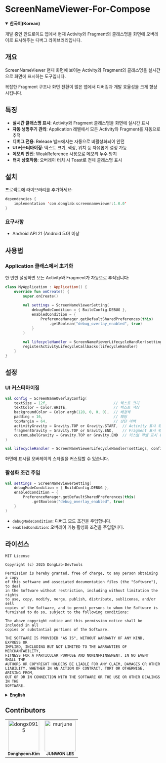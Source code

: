 # ScreenNameViewer-For-Compose

<div>
  <details open>
    <summary><b>한국어(Korean)</b></summary>
    
개발 중인 안드로이드 앱에서 현재 Activity와 Fragment의 클래스명을 화면에 오버레이로 표시해주는 디버그 라이브러리입니다.

## 개요

ScreenNameViewer 현재 화면에 보이는 Activity와 Fragment의 클래스명을 실시간으로 화면에 표시하는 도구입니다.

복잡한 Fragment 구조나 화면 전환이 많은 앱에서 디버깅과 개발 효율성을 크게 향상시킵니다.

## 특징

- **실시간 클래스명 표시**: Activity와 Fragment 클래스명을 화면에 실시간 표시
- **자동 생명주기 관리**: Application 레벨에서 모든 Activity와 Fragment를 자동으로 추적
- **디버그 전용**: Release 빌드에서는 자동으로 비활성화되어 안전
- **UI 커스터마이징**: 텍스트 크기, 색상, 위치 등 자유롭게 설정 가능
- **메모리 안전**: WeakReference 사용으로 메모리 누수 방지
- **터치 상호작용**: 오버레이 터치 시 Toast로 전체 클래스명 표시

## 설치

프로젝트에 라이브러리를 추가하세요:

```kotlin
dependencies {
    implementation 'com.donglab:screennameviewer:1.0.0'
}
```

### 요구사항
- Android API 21 (Android 5.0) 이상

## 사용법

### Application 클래스에서 초기화

한 번만 설정하면 모든 Activity와 Fragment가 자동으로 추적됩니다:

```kotlin
class MyApplication : Application() {
    override fun onCreate() {
        super.onCreate()
        
        val settings = ScreenNameViewerSetting(
            debugModeCondition = { BuildConfig.DEBUG },
            enabledCondition = { 
                PreferenceManager.getDefaultSharedPreferences(this)
                    .getBoolean("debug_overlay_enabled", true)
            }
        )
        
        val lifecycleHandler = ScreenNameViewerLifecycleHandler(settings)
        registerActivityLifecycleCallbacks(lifecycleHandler)
    }
}
```

## 설정

### UI 커스터마이징

```kotlin
val config = ScreenNameOverlayConfig(
    textSize = 12f,                              // 텍스트 크기
    textColor = Color.WHITE,                     // 텍스트 색상
    backgroundColor = Color.argb(128, 0, 0, 0),  // 배경색
    padding = 16,                                // 패딩
    topMargin = 64,                              // 상단 여백
    activityGravity = Gravity.TOP or Gravity.START,  // Activity 표시 위치
    fragmentGravity = Gravity.TOP or Gravity.END,    // Fragment 표시 위치
    customLabelGravity = Gravity.TOP or Gravity.END  // 커스텀 라벨 표시 위치
)

val lifecycleHandler = ScreenNameViewerLifecycleHandler(settings, config)
```
화면에 표시될 오버레이의 스타일을 커스텀할 수 있습니다.

### 활성화 조건 주입

```kotlin
val settings = ScreenNameViewerSetting(
    debugModeCondition = { BuildConfig.DEBUG },
    enabledCondition = { 
        PreferenceManager.getDefaultSharedPreferences(this)
            .getBoolean("debug_overlay_enabled", true)
    }
)
```
- `debugModeCondition`: 디버그 모드 조건을 주입합니다.
- `enabledCondition`: 오버레이 기능 활성화 조건을 주입합니다.

## 라이선스

```
MIT License

Copyright (c) 2025 DongLab-DevTools

Permission is hereby granted, free of charge, to any person obtaining a copy
of this software and associated documentation files (the "Software"), to deal
in the Software without restriction, including without limitation the rights
to use, copy, modify, merge, publish, distribute, sublicense, and/or sell
copies of the Software, and to permit persons to whom the Software is
furnished to do so, subject to the following conditions:

The above copyright notice and this permission notice shall be included in all
copies or substantial portions of the Software.

THE SOFTWARE IS PROVIDED "AS IS", WITHOUT WARRANTY OF ANY KIND, EXPRESS OR
IMPLIED, INCLUDING BUT NOT LIMITED TO THE WARRANTIES OF MERCHANTABILITY,
FITNESS FOR A PARTICULAR PURPOSE AND NONINFRINGEMENT. IN NO EVENT SHALL THE
AUTHORS OR COPYRIGHT HOLDERS BE LIABLE FOR ANY CLAIM, DAMAGES OR OTHER
LIABILITY, WHETHER IN AN ACTION OF CONTRACT, TORT OR OTHERWISE, ARISING FROM,
OUT OF OR IN CONNECTION WITH THE SOFTWARE OR THE USE OR OTHER DEALINGS IN THE
SOFTWARE.
```

  </details>
</div>

<div>
  <details>
    <summary><b>English</b></summary>

A lightweight Android debug library that displays Activity and Fragment class names as screen overlays during development.

## Overview

ScreenNameViewer displays the class names of currently visible Activities and Fragments in real-time on screen.

It significantly improves debugging and development efficiency in apps with complex Fragment structures or frequent screen transitions.

## Features

- **Real-time class name display**: Shows Activity and Fragment class names on screen in real-time
- **Automatic lifecycle management**: Automatically tracks all Activities and Fragments at the Application level
- **Debug-only**: Automatically disabled in release builds for safety
- **UI customization**: Freely configure text size, color, position, etc.
- **Memory safe**: Prevents memory leaks using WeakReference
- **Touch interaction**: Touch overlay to show full class name in toast

## Installation

Add the library to your project:

```kotlin
dependencies {
    implementation 'com.donglab:screennameviewer:1.0.0'
}
```

### Requirements
- Android API 21 (Android 5.0) or higher

## Usage

### Initialize in Application class (Recommended)

Set up once and all Activities and Fragments will be automatically tracked:

```kotlin
class MyApplication : Application() {
    override fun onCreate() {
        super.onCreate()
        
        val settings = ScreenNameViewerSetting(
            debugModeCondition = { BuildConfig.DEBUG },
            enabledCondition = { 
                PreferenceManager.getDefaultSharedPreferences(this)
                    .getBoolean("debug_overlay_enabled", true)
            }
        )
        
        val lifecycleHandler = ScreenNameViewerLifecycleHandler(settings)
        registerActivityLifecycleCallbacks(lifecycleHandler)
    }
}
```

## Configuration

### UI Customization

```kotlin
val config = ScreenNameOverlayConfig(
    textSize = 12f,                              // Text size
    textColor = Color.WHITE,                     // Text color
    backgroundColor = Color.argb(128, 0, 0, 0),  // Background color
    padding = 16,                                // Padding
    topMargin = 64,                              // Top margin
    activityGravity = Gravity.TOP or Gravity.START,  // Activity display position
    fragmentGravity = Gravity.TOP or Gravity.END,    // Fragment display position
    customLabelGravity = Gravity.TOP or Gravity.END  // Custom label display position
)

val lifecycleHandler = ScreenNameViewerLifecycleHandler(settings, config)
```
You can customize the style of the overlay that will be displayed on screen.

### Activation Condition Injection

```kotlin
val settings = ScreenNameViewerSetting(
    debugModeCondition = { BuildConfig.DEBUG },
    enabledCondition = { 
        PreferenceManager.getDefaultSharedPreferences(this)
            .getBoolean("debug_overlay_enabled", true)
    }
)
```
- `debugModeCondition`: Injects debug mode condition.
- `enabledCondition`: Injects overlay feature activation condition.

## License

```
MIT License

Copyright (c) 2025 DongLab-DevTools

Permission is hereby granted, free of charge, to any person obtaining a copy
of this software and associated documentation files (the "Software"), to deal
in the Software without restriction, including without limitation the rights
to use, copy, modify, merge, publish, distribute, sublicense, and/or sell
copies of the Software, and to permit persons to whom the Software is
furnished to do so, subject to the following conditions:

The above copyright notice and this permission notice shall be included in all
copies or substantial portions of the Software.

THE SOFTWARE IS PROVIDED "AS IS", WITHOUT WARRANTY OF ANY KIND, EXPRESS OR
IMPLIED, INCLUDING BUT NOT LIMITED TO THE WARRANTIES OF MERCHANTABILITY,
FITNESS FOR A PARTICULAR PURPOSE AND NONINFRINGEMENT. IN NO EVENT SHALL THE
AUTHORS OR COPYRIGHT HOLDERS BE LIABLE FOR ANY CLAIM, DAMAGES OR OTHER
LIABILITY, WHETHER IN AN ACTION OF CONTRACT, TORT OR OTHERWISE, ARISING FROM,
OUT OF OR IN CONNECTION WITH THE SOFTWARE OR THE USE OR OTHER DEALINGS IN THE
SOFTWARE.
```

  </details>
</div>


## Contributors

<!-- readme: collaborators,contributors -start -->
<table>
	<tbody>
		<tr>
            <td align="center">
                <a href="https://github.com/dongx0915">
                    <img src="https://avatars.githubusercontent.com/u/63500239?v=4" width="100;" alt="dongx0915"/>
                    <br />
                    <sub><b>Donghyeon Kim</b></sub>
                </a>
            </td>
            <td align="center">
                <a href="https://github.com/murjune">
                    <img src="https://avatars.githubusercontent.com/u/87055456?v=4" width="100;" alt="murjune"/>
                    <br />
                    <sub><b>JUNWON LEE</b></sub>
                </a>
            </td>
		</tr>
	<tbody>
</table>
<!-- readme: collaborators,contributors -end -->
